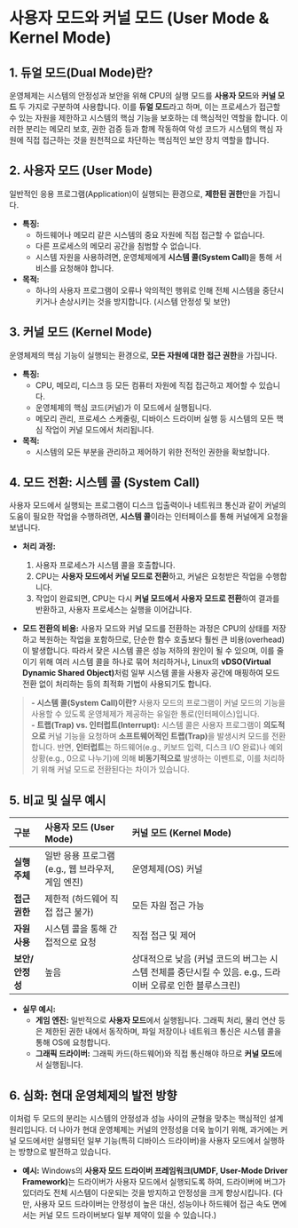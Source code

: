 # 사용자 모드와 커널 모드 (User Mode & Kernel Mode)

## 1. 듀얼 모드(Dual Mode)란?

운영체제는 시스템의 안정성과 보안을 위해 CPU의 실행 모드를 **사용자 모드**와 **커널 모드** 두 가지로 구분하여 사용합니다. 이를 **듀얼 모드**라고 하며, 이는 프로세스가 접근할 수 있는 자원을 제한하고 시스템의 핵심 기능을 보호하는 데 핵심적인 역할을 합니다. 이러한 분리는 메모리 보호, 권한 검증 등과 함께 작동하여 악성 코드가 시스템의 핵심 자원에 직접 접근하는 것을 원천적으로 차단하는 핵심적인 보안 장치 역할을 합니다.

## 2. 사용자 모드 (User Mode)

일반적인 응용 프로그램(Application)이 실행되는 환경으로, **제한된 권한**만을 가집니다.

- **특징:**
  - 하드웨어나 메모리 같은 시스템의 중요 자원에 직접 접근할 수 없습니다.
  - 다른 프로세스의 메모리 공간을 침범할 수 없습니다.
  - 시스템 자원을 사용하려면, 운영체제에게 <b>시스템 콜(System Call)</b>을 통해 서비스를 요청해야 합니다.
- **목적:**
  - 하나의 사용자 프로그램이 오류나 악의적인 행위로 인해 전체 시스템을 중단시키거나 손상시키는 것을 방지합니다. (시스템 안정성 및 보안)

## 3. 커널 모드 (Kernel Mode)

운영체제의 핵심 기능이 실행되는 환경으로, **모든 자원에 대한 접근 권한**을 가집니다.

- **특징:**
  - CPU, 메모리, 디스크 등 모든 컴퓨터 자원에 직접 접근하고 제어할 수 있습니다.
  - 운영체제의 핵심 코드(커널)가 이 모드에서 실행됩니다.
  - 메모리 관리, 프로세스 스케줄링, 디바이스 드라이버 실행 등 시스템의 모든 핵심 작업이 커널 모드에서 처리됩니다.
- **목적:**
  - 시스템의 모든 부분을 관리하고 제어하기 위한 전적인 권한을 확보합니다.

## 4. 모드 전환: 시스템 콜 (System Call)

사용자 모드에서 실행되는 프로그램이 디스크 입출력이나 네트워크 통신과 같이 커널의 도움이 필요한 작업을 수행하려면, **시스템 콜**이라는 인터페이스를 통해 커널에게 요청을 보냅니다.

- **처리 과정:**
  1. 사용자 프로세스가 시스템 콜을 호출합니다.
  2. CPU는 **사용자 모드에서 커널 모드로 전환**하고, 커널은 요청받은 작업을 수행합니다.
  3. 작업이 완료되면, CPU는 다시 **커널 모드에서 사용자 모드로 전환**하여 결과를 반환하고, 사용자 프로세스는 실행을 이어갑니다.

- **모드 전환의 비용:** 사용자 모드와 커널 모드를 전환하는 과정은 CPU의 상태를 저장하고 복원하는 작업을 포함하므로, 단순한 함수 호출보다 훨씬 큰 비용(overhead)이 발생합니다. 따라서 잦은 시스템 콜은 성능 저하의 원인이 될 수 있으며, 이를 줄이기 위해 여러 시스템 콜을 하나로 묶어 처리하거나, Linux의 <b>vDSO(Virtual Dynamic Shared Object)</b>처럼 일부 시스템 콜을 사용자 공간에 매핑하여 모드 전환 없이 처리하는 등의 최적화 기법이 사용되기도 합니다.

> **- 시스템 콜(System Call)이란?** 사용자 모드의 프로그램이 커널 모드의 기능을 사용할 수 있도록 운영체제가 제공하는 유일한 통로(인터페이스)입니다.<br>
> **- 트랩(Trap) vs. 인터럽트(Interrupt):** 시스템 콜은 사용자 프로그램이 **의도적으로** 커널 기능을 요청하며 <b>소프트웨어적인 트랩(Trap)</b>을 발생시켜 모드를 전환합니다. 반면, **인터럽트**는 하드웨어(e.g., 키보드 입력, 디스크 I/O 완료)나 예외 상황(e.g., 0으로 나누기)에 의해 **비동기적으로** 발생하는 이벤트로, 이를 처리하기 위해 커널 모드로 전환된다는 차이가 있습니다.

## 5. 비교 및 실무 예시

| 구분 | 사용자 모드 (User Mode) | 커널 모드 (Kernel Mode) |
| :--- | :--- | :--- |
| **실행 주체** | 일반 응용 프로그램 (e.g., 웹 브라우저, 게임 엔진) | 운영체제(OS) 커널 |
| **접근 권한** | 제한적 (하드웨어 직접 접근 불가) | 모든 자원 접근 가능 |
| **자원 사용** | 시스템 콜을 통해 간접적으로 요청 | 직접 접근 및 제어 |
| **보안/안정성**| 높음 | 상대적으로 낮음 (커널 코드의 버그는 시스템 전체를 중단시킬 수 있음. e.g., 드라이버 오류로 인한 블루스크린) |

- **실무 예시:**
  - **게임 엔진:** 일반적으로 **사용자 모드**에서 실행됩니다. 그래픽 처리, 물리 연산 등은 제한된 권한 내에서 동작하며, 파일 저장이나 네트워크 통신은 시스템 콜을 통해 OS에 요청합니다.
  - **그래픽 드라이버:** 그래픽 카드(하드웨어)와 직접 통신해야 하므로 **커널 모드**에서 실행됩니다.

## 6. 심화: 현대 운영체제의 발전 방향

이처럼 두 모드의 분리는 시스템의 안정성과 성능 사이의 균형을 맞추는 핵심적인 설계 원리입니다. 더 나아가 현대 운영체제는 커널의 안정성을 더욱 높이기 위해, 과거에는 커널 모드에서만 실행되던 일부 기능(특히 디바이스 드라이버)을 사용자 모드에서 실행하는 방향으로 발전하고 있습니다.

- **예시:** Windows의 <b>사용자 모드 드라이버 프레임워크(UMDF, User-Mode Driver Framework)</b>는 드라이버가 사용자 모드에서 실행되도록 하여, 드라이버에 버그가 있더라도 전체 시스템이 다운되는 것을 방지하고 안정성을 크게 향상시킵니다. (다만, 사용자 모드 드라이버는 안정성이 높은 대신, 성능이나 하드웨어 접근 속도 면에서는 커널 모드 드라이버보다 일부 제약이 있을 수 있습니다.)